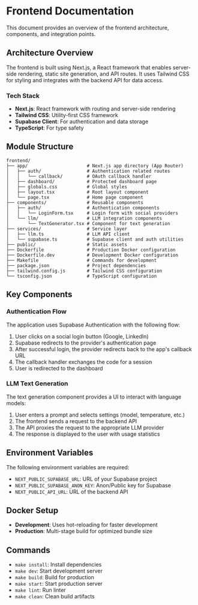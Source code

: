 # Frontend Documentation

This document provides an overview of the frontend architecture, components, and integration points.

## Architecture Overview

The frontend is built using Next.js, a React framework that enables server-side rendering, static site generation, and API routes. It uses Tailwind CSS for styling and integrates with the backend API for data access.

### Tech Stack
- **Next.js**: React framework with routing and server-side rendering
- **Tailwind CSS**: Utility-first CSS framework
- **Supabase Client**: For authentication and data storage
- **TypeScript**: For type safety

## Module Structure

```
frontend/
├── app/                      # Next.js app directory (App Router)
│   ├── auth/                 # Authentication related routes
│   │   └── callback/         # OAuth callback handler
│   ├── dashboard/            # Protected dashboard page
│   ├── globals.css           # Global styles
│   ├── layout.tsx            # Root layout component
│   └── page.tsx              # Home page component
├── components/               # Reusable components
│   ├── auth/                 # Authentication components
│   │   └── LoginForm.tsx     # Login form with social providers
│   └── llm/                  # LLM integration components
│       └── TextGenerator.tsx # Component for text generation
├── services/                 # Service layer
│   ├── llm.ts                # LLM API client
│   └── supabase.ts           # Supabase client and auth utilities
├── public/                   # Static assets
├── Dockerfile                # Production Docker configuration
├── Dockerfile.dev            # Development Docker configuration
├── Makefile                  # Commands for development
├── package.json              # Project dependencies
├── tailwind.config.js        # Tailwind CSS configuration
└── tsconfig.json             # TypeScript configuration
```

## Key Components

### Authentication Flow

The application uses Supabase Authentication with the following flow:
1. User clicks on a social login button (Google, LinkedIn)
2. Supabase redirects to the provider's authentication page
3. After successful login, the provider redirects back to the app's callback URL
4. The callback handler exchanges the code for a session
5. User is redirected to the dashboard

### LLM Text Generation

The text generation component provides a UI to interact with language models:
1. User enters a prompt and selects settings (model, temperature, etc.)
2. The frontend sends a request to the backend API
3. The API proxies the request to the appropriate LLM provider
4. The response is displayed to the user with usage statistics

## Environment Variables

The following environment variables are required:
- `NEXT_PUBLIC_SUPABASE_URL`: URL of your Supabase project
- `NEXT_PUBLIC_SUPABASE_ANON_KEY`: Anon/Public key for Supabase
- `NEXT_PUBLIC_API_URL`: URL of the backend API

## Docker Setup

- **Development**: Uses hot-reloading for faster development
- **Production**: Multi-stage build for optimized bundle size

## Commands

- `make install`: Install dependencies
- `make dev`: Start development server
- `make build`: Build for production
- `make start`: Start production server
- `make lint`: Run linter
- `make clean`: Clean build artifacts
